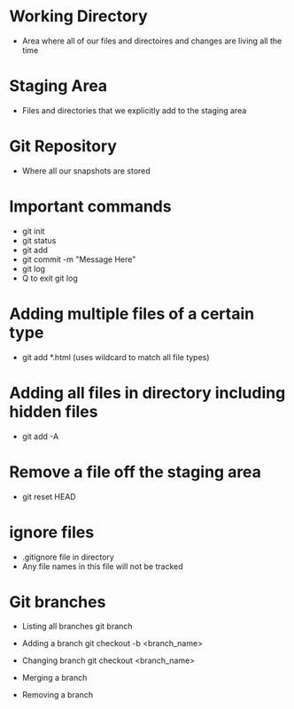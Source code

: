 # Working Directory
- Area where all of our files and directoires and changes are living all the time

# Staging Area
- Files and directories that we explicitly add to the staging area

# Git Repository
- Where all our snapshots are stored

# Important commands
- git init
- git status
- git add
- git commit -m "Message Here"
- git log
- Q to exit git log

# Adding multiple files of a certain type
- git add *.html (uses wildcard to match all file types)

# Adding all files in directory including hidden files
- git add -A

# Remove a file off the staging area
- git reset HEAD <file>

# ignore files
- .gitignore file in directory
- Any file names in this file will not be tracked

# Git branches
- Listing all branches
    git branch
- Adding a branch
    git checkout -b <branch_name>
- Changing branch
    git checkout <branch_name>
- Merging a branch
    
- Removing a branch